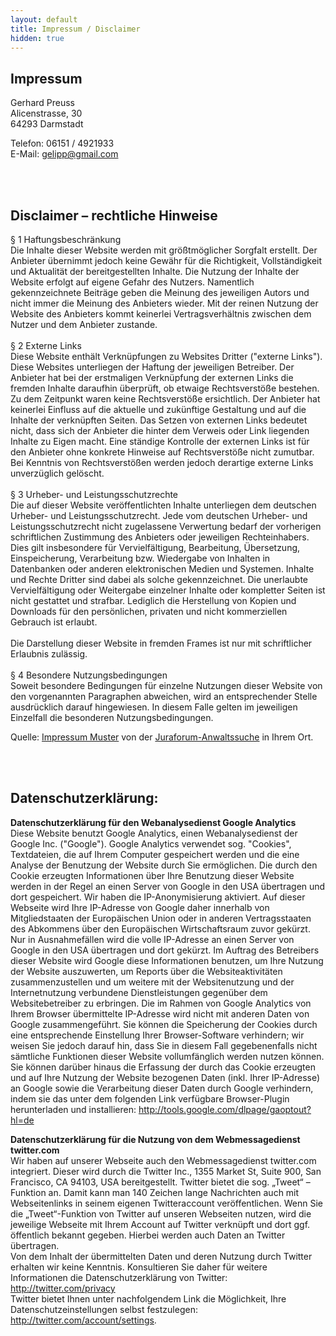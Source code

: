 ```yaml
---
layout: default
title: Impressum / Disclaimer
hidden: true
---
```


<h2>Impressum</h2>
<p>Gerhard Preuss<br />
Alicenstrasse, 30<br />64293 Darmstadt</p>
<p>Telefon: 06151 / 4921933<br />
E-Mail: <a href="mailto:gelipp@gmail.com">gelipp@gmail.com</a><br />
</p>
<br /><br /><h2>Disclaimer – rechtliche Hinweise</h2>
§ 1 Haftungsbeschränkung<br />
Die Inhalte dieser Website werden mit größtmöglicher Sorgfalt erstellt. Der
Anbieter übernimmt jedoch keine Gewähr für die Richtigkeit, Vollständigkeit
und Aktualität der bereitgestellten Inhalte. Die Nutzung der Inhalte der
Website erfolgt auf eigene Gefahr des Nutzers. Namentlich gekennzeichnete
Beiträge geben die Meinung des jeweiligen Autors und nicht immer die Meinung
des Anbieters wieder. Mit der reinen Nutzung der Website des Anbieters kommt
keinerlei Vertragsverhältnis zwischen dem Nutzer und dem Anbieter zustande.
<br /><br />
§ 2 Externe Links<br />
Diese Website enthält Verknüpfungen zu Websites Dritter ("externe Links").
Diese Websites unterliegen der Haftung der jeweiligen Betreiber. Der
Anbieter hat bei der erstmaligen Verknüpfung der externen Links die fremden
Inhalte daraufhin überprüft, ob etwaige Rechtsverstöße bestehen. Zu dem
Zeitpunkt waren keine Rechtsverstöße ersichtlich. Der Anbieter hat keinerlei
Einfluss auf die aktuelle und zukünftige Gestaltung und auf die Inhalte der
verknüpften Seiten. Das Setzen von externen Links bedeutet nicht, dass sich
der Anbieter die hinter dem Verweis oder Link liegenden Inhalte zu Eigen
macht. Eine ständige Kontrolle der externen Links ist für den Anbieter ohne
konkrete Hinweise auf Rechtsverstöße nicht zumutbar. Bei Kenntnis von
Rechtsverstößen werden jedoch derartige externe Links unverzüglich gelöscht.
<br /><br />
§ 3 Urheber- und Leistungsschutzrechte<br />
Die auf dieser Website veröffentlichten Inhalte unterliegen dem deutschen
Urheber- und Leistungsschutzrecht. Jede vom deutschen Urheber- und
Leistungsschutzrecht nicht zugelassene Verwertung bedarf der vorherigen
schriftlichen Zustimmung des Anbieters oder jeweiligen Rechteinhabers. Dies
gilt insbesondere für Vervielfältigung, Bearbeitung, Übersetzung,
Einspeicherung, Verarbeitung bzw. Wiedergabe von Inhalten in Datenbanken
oder anderen elektronischen Medien und Systemen. Inhalte und Rechte Dritter
sind dabei als solche gekennzeichnet. Die unerlaubte Vervielfältigung oder
Weitergabe einzelner Inhalte oder kompletter Seiten ist nicht gestattet und
strafbar. Lediglich die Herstellung von Kopien und Downloads für den
persönlichen, privaten und nicht kommerziellen Gebrauch ist erlaubt.
<br /><br />
Die Darstellung dieser Website in fremden Frames ist nur mit schriftlicher
Erlaubnis zulässig.
<br /><br />
§ 4 Besondere Nutzungsbedingungen<br />
Soweit besondere Bedingungen für einzelne Nutzungen dieser Website von den
vorgenannten Paragraphen abweichen, wird an entsprechender Stelle
ausdrücklich darauf hingewiesen. In diesem Falle gelten im jeweiligen
Einzelfall die besonderen Nutzungsbedingungen.<br /><p>Quelle: <a href="http://www.juraforum.de/impressum-generator/">Impressum Muster</a> von der <a href="http://www.juraforum.de/rechtsanwalt/anwalt-darmstadt/">Juraforum-Anwaltssuche</a> in Ihrem Ort.</p><br /><br /><h2>Datenschutzerklärung:</h2><p><strong>Datenschutzerklärung für den Webanalysedienst Google Analytics</strong><br />
Diese Website benutzt Google Analytics, einen Webanalysedienst der Google Inc. ("Google"). Google Analytics verwendet sog. "Cookies", Textdateien, die auf Ihrem Computer gespeichert werden und die eine Analyse der Benutzung der Website durch Sie ermöglichen. Die durch den Cookie erzeugten Informationen über Ihre Benutzung dieser Website werden in der Regel an einen Server von Google in den USA übertragen und dort gespeichert. Wir haben die IP-Anonymisierung aktiviert. Auf dieser Webseite wird Ihre IP-Adresse von Google daher innerhalb von Mitgliedstaaten der Europäischen Union oder in anderen Vertragsstaaten des Abkommens über den Europäischen Wirtschaftsraum zuvor gekürzt. Nur in Ausnahmefällen wird die volle IP-Adresse an einen Server von Google in den USA übertragen und dort gekürzt. Im Auftrag des Betreibers dieser Website wird Google diese Informationen benutzen, um Ihre Nutzung der Website auszuwerten, um Reports über die Websiteaktivitäten zusammenzustellen und um weitere mit der Websitenutzung und der Internetnutzung verbundene Dienstleistungen gegenüber dem Websitebetreiber zu erbringen. Die im Rahmen von Google Analytics von Ihrem Browser übermittelte IP-Adresse wird nicht mit anderen Daten von Google zusammengeführt. Sie können die Speicherung der Cookies durch eine entsprechende Einstellung Ihrer Browser-Software verhindern; wir weisen Sie jedoch darauf hin, dass Sie in diesem Fall gegebenenfalls nicht sämtliche Funktionen dieser Website vollumfänglich werden nutzen können. Sie können darüber hinaus die Erfassung der durch das Cookie erzeugten und auf Ihre Nutzung der Website bezogenen Daten (inkl. Ihrer IP-Adresse) an Google sowie die Verarbeitung dieser Daten durch Google verhindern, indem sie das unter dem folgenden Link verfügbare Browser-Plugin herunterladen und installieren: <a href="http://tools.google.com/dlpage/gaoptout?hl=de" rel="nofollow">http://tools.google.com/dlpage/gaoptout?hl=de</a></p><p><strong>Datenschutzerklärung für die Nutzung von dem Webmessagedienst twitter.com</strong><br />
Wir haben auf unserer Webseite auch den Webmessagedienst twitter.com integriert. Dieser wird durch die Twitter Inc., 1355 Market St, Suite 900, San Francisco, CA 94103, USA bereitgestellt. Twitter bietet die sog. „Tweet“ – Funktion an. Damit kann man 140 Zeichen lange Nachrichten auch mit Webseitenlinks in seinem eigenen Twitteraccount veröffentlichen. Wenn Sie die „Tweet“-Funktion von Twitter auf unseren Webseiten nutzen, wird die jeweilige Webseite mit Ihrem Account auf Twitter verknüpft und dort ggf. öffentlich bekannt gegeben. Hierbei werden auch Daten an Twitter übertragen.<br />
Von dem Inhalt der übermittelten Daten und deren Nutzung durch Twitter erhalten wir keine Kenntnis. Konsultieren Sie daher für weitere Informationen die Datenschutzerklärung von Twitter: <a href="http://twitter.com/privacy" rel="nofollow">http://twitter.com/privacy</a><br />
Twitter bietet Ihnen unter nachfolgendem Link die Möglichkeit, Ihre Datenschutzeinstellungen selbst festzulegen: <a href="http://twitter.com/account/settings" rel="nofollow">http://twitter.com/account/settings</a>.</p>
